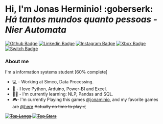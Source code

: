 # Hi, I'm Jonas Herminio! :goberserk: <i>Há tantos mundos quanto pessoas - Nier Automata</i>

[![Github Badge](https://img.shields.io/badge/GitHub-100000?style=for-the-badge&logo=github&logoColor=white)](https://github.com/Jonaminio)
[![Linkedin Badge](https://img.shields.io/badge/LinkedIn-0077B5?style=for-the-badge&logo=linkedin&logoColor=white)](https://www.linkedin.com/in/jonas-h-5a509b175/)
[![Instagram Badge](https://img.shields.io/badge/Instagram-E4405F?style=for-the-badge&logo=instagram&logoColor=white)](https://www.instagram.com/jonasherminio/)
[![Xbox Badge](https://img.shields.io/badge/Xbox-107C10?style=for-the-badge&logo=xbox&logoColor=white)](https://ggapp.io/jonaminio)
[![Switch Badge](https://img.shields.io/badge/Nintendo_Switch-E60012?style=for-the-badge&logo=nintendo-switch&logoColor=white)](https://ggapp.io/jonaminio)


<!-- [![Youtube Badge](https://img.shields.io/badge/-YouTube-ff0000?style=flat-square&labelColor=ff0000&logo=youtube&logoColor=white&link=https://www.youtube.com/user/TreinaWeb)](https://www.youtube.com/user/TreinaWeb) -->

### About me
I'm a information systems student [60% complete]

- 💻 - Working at Simco, Data Processing.
- 🐍 - I love Python, Arduino, Power-BI and Excel.
- ✍🏼 - I'm currently learning: NLP, Pandas and SQL.
- 🎮- I'm currently Playing this games [@jonaminio](https://ggapp.io/jonaminio), and my favorite games are [@here](https://ggapp.io/jonaminio/lists/favs-yI8iTnJN) <s>Actually no time to play :(<s>

<!---
Jonaminio/Jonaminio is a ✨ special ✨ repository because its `README.md` (this file) appears on your GitHub profile.
You can click the Preview link to take a look at your changes.
--->
[![Top Langs](https://github-readme-stats.vercel.app/api/top-langs/?username=jonaminio&theme=blue-green)](https://github.com/Jonaminio)
[![Top Stars](https://github-readme-stats.vercel.app/api?username=jonaminio&theme=blue-green)](https://github.com/Jonaminio)


